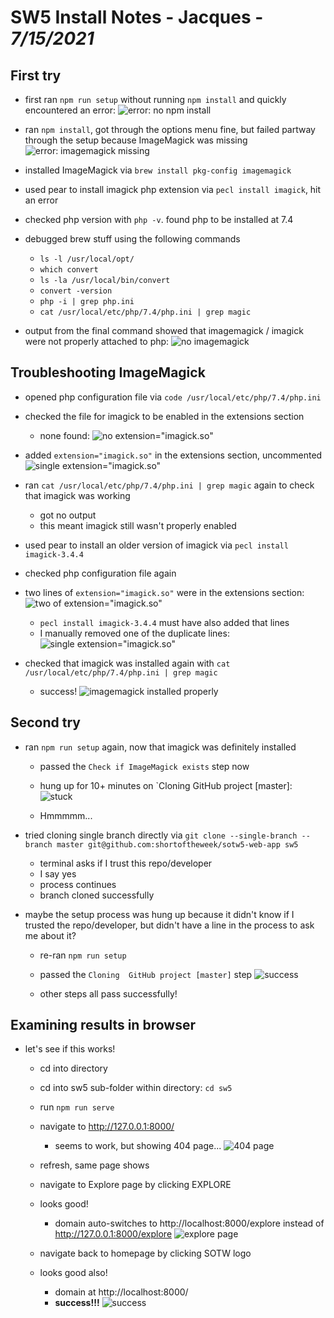 
# SW5 Install Notes - Jacques - _7/15/2021_

## First try
* first ran `npm run setup` without running `npm install` and quickly encountered an error:
![error: no npm install](https://github.com/jacquesdebar/misc-imgs/blob/main/error1.png?raw=true)

* ran `npm install`, got through the options menu fine, but failed partway through the setup because ImageMagick was missing
![error: imagemagick missing](https://github.com/jacquesdebar/misc-imgs/blob/main/error2.png?raw=true)

* installed ImageMagick via `brew install pkg-config imagemagick`
* used pear to install imagick php extension via `pecl install imagick`, hit an error
* checked php version with `php -v`. found php to be installed at 7.4
* debugged brew stuff using the following commands
    * `ls -l /usr/local/opt/`
    * `which convert`
    * `ls -la /usr/local/bin/convert`
    * `convert -version`
    * `php -i | grep php.ini`
    * `cat /usr/local/etc/php/7.4/php.ini | grep magic`

* output from the final command showed that imagemagick / imagick were not properly attached to php:
![no imagemagick](https://github.com/jacquesdebar/misc-imgs/blob/main/nomagic.png?raw=true)


## Troubleshooting ImageMagick
* opened php configuration file via `code /usr/local/etc/php/7.4/php.ini`
* checked the file for imagick to be enabled in the extensions section 
    * none found:
    ![no extension="imagick.so"](https://github.com/jacquesdebar/misc-imgs/blob/main/phpi0.png?raw=true)

* added `extension="imagick.so"` in the extensions section, uncommented
![single extension="imagick.so"](https://github.com/jacquesdebar/misc-imgs/blob/main/phpi1.png?raw=true)

* ran `cat /usr/local/etc/php/7.4/php.ini | grep magic` again to check that imagick was working
    * got no output
    * this meant imagick still wasn't properly enabled

* used pear to install an older version of imagick via `pecl install imagick-3.4.4`
* checked php configuration file again
* two lines of `extension="imagick.so"` were in the extensions section:
    ![two of extension="imagick.so"](https://github.com/jacquesdebar/misc-imgs/blob/main/phpi2.png?raw=true)

    * `pecl install imagick-3.4.4` must have also added that lines
    * I manually removed one of the duplicate lines:
    ![single extension="imagick.so"](https://github.com/jacquesdebar/misc-imgs/blob/main/phpi1.png?raw=true)

* checked that imagick was installed again with `cat /usr/local/etc/php/7.4/php.ini | grep magic`
    * success!
    ![imagemagick installed properly](https://github.com/jacquesdebar/misc-imgs/blob/main/magiccheck.png?raw=true)


## Second try
* ran `npm run setup` again, now that imagick was definitely installed
    * passed the `Check if ImageMagick exists` step now
    * hung up for 10+ minutes on `Cloning GitHub project [master]:
    ![stuck](https://github.com/jacquesdebar/misc-imgs/blob/main/stuck1.png?raw=true)

    * Hmmmmm...

* tried cloning single branch directly via `git clone --single-branch --branch master git@github.com:shortoftheweek/sotw5-web-app sw5`
    * terminal asks if I trust this repo/developer
    * I say yes
    * process continues
    * branch cloned successfully

* maybe the setup process was hung up because it didn't know if I trusted the repo/developer, but didn't have a line in the process to ask me about it?
    * re-ran `npm run setup`
    * passed the `Cloning  GitHub project [master]` step
    ![success](https://github.com/jacquesdebar/misc-imgs/blob/main/success1.png?raw=true)

    * other steps all pass successfully!


## Examining results in browser
* let's see if this works!
    * cd into directory
    * cd into sw5 sub-folder within directory: `cd sw5`
    * run `npm run serve`
    * navigate to http://127.0.0.1:8000/
        * seems to work, but showing 404 page...
        ![404 page](https://github.com/jacquesdebar/misc-imgs/blob/main/page404.png?raw=true)
    
    * refresh, same page shows
    * navigate to Explore page by clicking EXPLORE
    * looks good!
        * domain auto-switches to http://localhost:8000/explore instead of http://127.0.0.1:8000/explore
        ![explore page](https://github.com/jacquesdebar/misc-imgs/blob/main/explorepage.png?raw=true)
    
    * navigate back to homepage by clicking SOTW logo
    * looks good also!
        * domain at http://localhost:8000/
        * __success!!!__
        ![success](https://github.com/jacquesdebar/misc-imgs/blob/main/success2.png?raw=true)